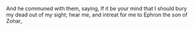And he communed with them, saying, If it be your mind that I should bury my dead out of my sight; hear me, and intreat for me to Ephron the son of Zohar,
